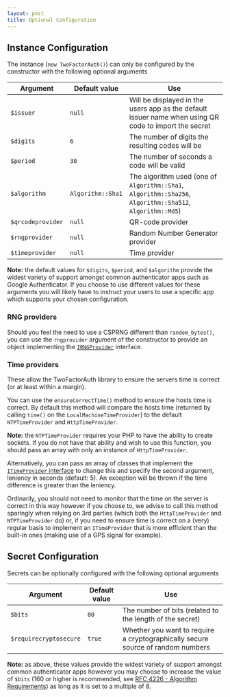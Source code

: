 ```yaml
---
layout: post
title: Optional Configuration
---
```


## Instance Configuration

The instance (`new TwoFactorAuth()`) can only be configured by the constructor with the following optional arguments

Argument          | Default value     | Use
------------------|-------------------|-----
`$issuer`         | `null`            | Will be displayed in the users app as the default issuer name when using QR code to import the secret
`$digits`         | `6`               | The number of digits the resulting codes will be
`$period`         | `30`              | The number of seconds a code will be valid
`$algorithm`      | `Algorithm::Sha1` | The algorithm used (one of `Algorithm::Sha1`, `Algorithm::Sha256`, `Algorithm::Sha512`, `Algorithm::Md5`)
`$qrcodeprovider` | `null`            | QR-code provider
`$rngprovider`    | `null`            | Random Number Generator provider
`$timeprovider`   | `null`            | Time provider

**Note:** the default values for `$digits`, `$period`, and `$algorithm` provide the widest variety of support amongst common authenticator apps such as Google Authenticator. If you choose to use different values for these arguments you will likely have to instruct your users to use a specific app which supports your chosen configuration.

### RNG providers

Should you feel the need to use a CSPRNG different than `random_bytes()`, you can use the `rngprovider` argument of the constructor to provide an object implementing the [`IRNGProvider`](https://github.com/RobThree/TwoFactorAuth/blob/master/lib/Providers/Rng/IRNGProvider.php) interface.

### Time providers

These allow the TwoFactorAuth library to ensure the servers time is correct (or at least within a margin).

You can use the `ensureCorrectTime()` method to ensure the hosts time is correct. By default this method will compare the hosts time (returned by calling `time()` on the `LocalMachineTimeProvider`) to the default `NTPTimeProvider` and `HttpTimeProvider`.

**Note:** the `NTPTimeProvider` requires your PHP to have the ability to create sockets. If you do not have that ability and wish to use this function, you should pass an array with only an instance of `HttpTimeProvider`.

Alternatively, you can pass an array of classes that implement the [`ITimeProvider` interface](https://github.com/RobThree/TwoFactorAuth/blob/master/lib/Providers/Time/ITimeProvider.php) to change this and specify the second argument, leniency in seconds (default: 5). An exception will be thrown if the time difference is greater than the leniency.

Ordinarily, you should not need to monitor that the time on the server is correct in this way however if you choose to, we advise to call this method sparingly when relying on 3rd parties (which both the `HttpTimeProvider` and `NTPTimeProvider` do) or, if you need to ensure time is correct on a (very) regular basis to implement an `ITimeProvider` that is more efficient than the built-in ones (making use of a GPS signal for example).

## Secret Configuration

Secrets can be optionally configured with the following optional arguments

Argument               | Default value | Use
-----------------------|---------------|-----
`$bits`                | `80`          | The number of bits (related to the length of the secret)
`$requirecryptosecure` | `true`        | Whether you want to require a cryptographically secure source of random numbers

**Note:** as above, these values provide the widest variety of support amongst common authenticator apps however you may choose to increase the value of `$bits` (160 or higher is recommended, see [RFC 4226 - Algorithm Requirements](https://tools.ietf.org/html/rfc4226#section-4)) as long as it is set to a multiple of 8.
